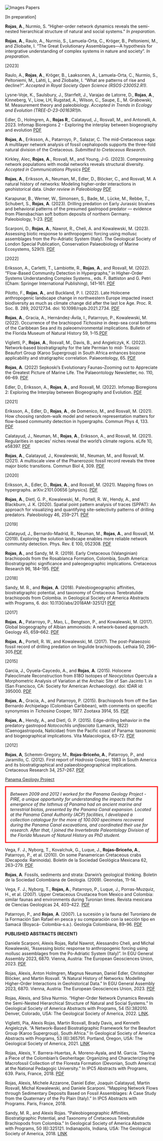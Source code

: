 ![Images Papers](assets/img/Images_Papers_2023.png)

[In preparation]

<b>Rojas</b>, <b>A</b>., Nurmio, S. “Higher-order network dynamics reveals the semi-nested hierarchical structure of natural and social systems.” <i>In preparation</i>.

<b>Rojas</b>, <b>A</b>., Raulo, A., Nurmio, S., Lamuela-Orta, C., Kröger, B.,  Peltoniemi, M., and Zliobaite, I. “The Great Evolutionary Assemblagues—A hypothesis for intergrative understanding of complex systems in nature and society”. <i>In preparation</i>.

[2023]

Raulo, A., <b>Rojas</b>, <b>A</b>., Kröger, B., Laaksonen, A., Lamuela-Orta, C., Nurmio, S., Peltoniemi, M., Lahti, L, and Zliobaite, I. “What are patterns of rise and decline?”.  <i>Accepted in Royal Society Open Science (RSOS-230052.R1)</i>.

Lysne-Voje, K., Saulsbury, J., Starrfelt, J., Varajao de Latorre, D., <b>Rojas</b>, <b>A</b>., Kinneberg, V., Liow, LH, Rugstad, A., Wilson, C., Saupe, E., M. Grabowski, M. Measurement theory and paleobiology. <i>Accepted in Trends in Ecology and Evolution (TREE-D-23-00163R1)h</i>.

Edler, D., Holmgren, A., <b>Rojas R</b>,, Calatayud, J., Rosvall, M., and Antonelli, A. 2023. Infomap Bioregions 2 - Exploring the interplay between biogeography and evolution [PDF](https://arxiv.org/pdf/2306.17259.pdf)

<b>Rojas</b>, <b>A</b>., Eriksson, A., Patarroyo, P., Salazar, C. The mid-Cretaceous saga: A multilayer network analysis of fossil cephalopods supports the three-fold natural division of the Cretaceous. <i>Submitted to Cretaceous Research</i>.

Kirkley, Alec, <b>Rojas</b>, <b>A</b>., Rosvall, M., and Young, J-G. (2023). Compressing network populations with modal networks reveals structural diversity. <i>Accepted in Communications Physics</i> [PDF](https://arxiv.org/pdf/2209.13827.pdf)

<b>Rojas</b>, <b>A</b>., Eriksson, A., Neuman, M., Edler, D., Blöcker, C., and Rosvall, M. A natural history of networks: Modeling higher-order interactions in
geohistorical data. <i>Under review in Paleobiology</i> [PDF](https://www.biorxiv.org/content/10.1101/2022.09.26.509538v2.full.pdf)

Karapunar, B., Werner, W., Simonsen, S., Bade, M.,  Lücke, M., Rebbe, T., Schubert, S., <b>Rojas</b>, <b>A</b>. (2023). Drilling predation on Early Jurassic bivalves and behavioral patterns of the presumed gastropod predator — evidence from Pliensbachian soft bottom deposits of northern Germany. Paleobiology, 1–23. [PDF](https://www.cambridge.org/core/services/aop-cambridge-core/content/view/2E8ABC597928AAC9EA608E0F72CB0468/S0094837323000064a.pdf/drilling-predation-on-early-jurassic-bivalves-and-behavioral-patterns-of-the-presumed-gastropod-predatorevidence-from-pliensbachian-soft-bottom-deposits-of-northern-germany.pdf)

Scarponi, D., <b>Rojas</b>, <b>A</b>., Nawrot, R., Cheli, A. and Kowalewski, M. (2023). Assessing biotic response to anthropogenic forcing using mollusc assemblages from the Po-Adriatic System (Italy). The Geological Society of London Special Publication, Conservation Palaeobiology of Marine Ecosystems, 529(1). [PDF](https://www.lyellcollection.org/doi/epdf/10.1144/SP529-2022-249)

[2022]

Eriksson, A., Carletti, T., Lambiotte, R., <b>Rojas</b>, <b>A</b>., and Rosvall, M. (2022). “Flow-Based Community Detection in Hypergraphs,” in Higher-Order Systems Understanding Complex Systems., eds. F. Battiston and G. Petri (Cham: Springer International Publishing), 141–161. [PDF](https://link.springer.com/chapter/10.1007/978-3-030-91374-8_4)

Pilotto, F., <b>Rojas</b>, <b>A</b>., and Buckland, P. I. (2022). Late Holocene anthropogenic landscape change in northwestern Europe impacted insect biodiversity as much as climate change did after the last Ice Age. Proc. R. Soc. B. 289, 20212734. doi: 10.1098/rspb.2021.2734. [PDF](https://royalsocietypublishing.org/doi/epdf/10.1098/rspb.2021.2734)

<b>Rojas</b>, <b>A</b>., Gracia, A., Hernández-Ávila, I., Patarroyo, P., Kowalewski, M. (2022). Occurrence of the brachiopod <i>Tichosina</i> in deep-sea coral bottoms of the Caribbean Sea and its paleoenvironmental implications. Bulletin of the Florida Museum of Natural History 59, 1–15.[PDF](https://www.floridamuseum.ufl.edu/wp-content/uploads/sites/35/2022/02/Vol59_No1_Archival-2.pdf)

Viglietti, P., <b>Rojas</b>, <b>A</b>., Rosvall, M., Davis, B., and Angielczyk, K. (2022). Network‐based biostratigraphy for the late Permian to mid‐ Triassic Beaufort Group (Karoo Supergroup) in South Africa enhances biozone applicability and stratigraphic correlation. Palaeontology, 65. [PDF](https://onlinelibrary.wiley.com/doi/epdf/10.1111/pala.12622)

<b>Rojas</b>, <b>A</b>. (2022) Sepkoski’s Evolutionary Faunas–Zooming out to Appreciate the Greatest Picture of Marine Life. The Palaeontology Newsletter, no. 110, 66–69. [PDF](https://www.palass.org/sites/default/files/media/publications/newsletters/number_110/PAN110.pdf)

Edler, D., Eriksson, A., <b>Rojas</b>, <b>A</b>., and Rosvall, M. (2022). Infomap Bioregions 2: Exploring the Interplay between Biogeography and Evolution. [PDF](https://www.diva-portal.org/smash/record.jsf?pid=diva2%3A1712837&dswid=5563)

[2021]

Eriksson, A., Edler, D., <b>Rojas</b>, <b>A</b>., de Domenico, M., and Rosvall, M. (2021). How choosing random-walk model and network representation matters for flow-based community detection in hypergraphs. Commun Phys 4, 133. [PDF](https://doi.org/10.1038/s42005-021-00634-z)

Calatayud, J., Neuman, M., <b>Rojas</b>, <b>A</b>., Eriksson, A., and Rosvall, M. (2021). Regularities in species’ niches reveal the world’s climate regions. eLife 10, e58397. [PDF](https://elifesciences.org/articles/58397)

<b>Rojas</b>, <b>A</b>., Calatayud, J., Kowalewski, M., Neuman, M., and Rosvall, M. (2021). A multiscale view of the Phanerozoic fossil record reveals the three major biotic transitions. Commun Biol 4, 309. [PDF](https://doi.org/10.1038/s42003-021-01805-y)

[2020]

Eriksson, A., Edler, D., <b>Rojas</b>, <b>A</b>., and Rosvall, M. (2021). Mapping flows on hypergraphs. arXiv:2101.00656 [physics]. 
[PDF](https://doi.org/10.48550/arXiv.2101.00656)

<b>Rojas</b>, <b>A</b>., Dietl, G. P., Kowalewski, M., Portell, R. W., Hendy, A., and Blackburn, J. K. (2020). Spatial point pattern analysis of traces (SPPAT): An approach for visualizing and quantifying site-selectivity patterns of drilling predators. Paleobiology 46, 259–271. [PDF](https://doi.org/10.1017/pab.2020.15)

[2019]

Calatayud, J., Bernardo-Madrid, R., Neuman, M., <b>Rojas</b>, <b>A</b>., and Rosvall, M. (2019). Exploring the solution landscape enables more reliable network community detection. Phys. Rev. E 100, 052308. [PDF](https://doi.org/10.1103/PhysRevE.100.052308)

<b>Rojas</b>, <b>A</b>., and Sandy, M. R. (2019). Early Cretaceous (Valanginian) brachiopods from the Rosablanca Formation, Colombia, South America: Biostratigraphic significance and paleogeographic implications. Cretaceous Research 96, 184–195. [PDF](https://doi.org/10.1016/j.cretres.2018.12.011)

[2018]

Sandy, M. R., and <b>Rojas</b>, <b>A</b>. (2018). Paleobiogeographic affinities, biostratigraphic potential, and taxonomy of Cretaceous Terebratulide brachiopods from Colombia. in Geological Society of America Abstracts with Programs, 6. doi: 10.1130/abs/2018AM-325121 [PDF](https://gsa.confex.com/gsa/2018AM/webprogram/Paper325121.html)

[2017]

<b>Rojas</b>, <b>A</b>., Patarroyo, P., Mao, L., Bengtson, P., and Kowalewski, M. (2017). Global biogeography of Albian ammonoids: A network-based approach. Geology 45, 659–662. [PDF](https://doi.org/10.1130/G38944.1)

<b>Rojas</b>, <b>A</b>., Portell, R. W., and Kowalewski, M. (2017). The post-Palaeozoic fossil record of drilling predation on lingulide brachiopods. Lethaia 50, 296–305.[PDF](https://doi.org/10.1111/let.12198)

[2015]

Garcia, J., Oyuela-Caycedo, A., and <b>Rojas</b>, <b>A</b>. (2015). Holocene Paleoclimate Reconstruction from δ18O Isotopes of <i>Neocyclotus</i> Opercula a Morphometric Analysis of Variation at the Archaic Site of San Jacinto 1. in (San Francisco, CA: Society for American Archaeology). doi: tDAR id: 395000. [PDF](https://core.tdar.org/document/395000/holocene-paleoclimate-reconstruction-from-18o-isotopes-of-neocyclotus-opercula-a-morphometric-analysis-of-variation-at-the-archaic-site-of-san-jacinto1-colombia)

<b>Rojas</b>, <b>A</b>., Gracia, A., and Patarroyo, P. (2015). Brachiopods from off the San Bernardo Archipelago (Colombian Caribbean), with comments on specific synonymies in <i>Tichosina</i> Cooper, 1977. Zootaxa 3914, 55. [PDF](https://doi.org/10.11646/zootaxa.3914.1.3)

<b>Rojas</b>, <b>A</b>., Hendy, A., and Dietl, G. P. (2015). Edge-drilling behavior in the predatory gastropod <i>Notocochlis unifasciata</i> (Lamarck, 1822) (Caenogastropoda, Naticidae) from the Pacific coast of Panama: taxonomic and biogeographical implications. Vita Malacologica, 63–72. [PDF](https://repository.si.edu/bitstream/handle/10088/27807/2015%20Rojas%20VitaMalac.pdf?sequence=1&isAllowed=y)

[2012] 

<b>Rojas</b>, <b>A</b>, Schemm-Gregory, M., <b>Rojas-Briceño, A</b>., Patarroyo, P., and Jaramillo, C. (2012). First report of  <i>Hadrosia</i> Cooper, 1983 in South America and its biostratigraphical and palaeobiogeographical implications. Cretaceous Research 34, 257–267. [PDF](https://doi.org/10.1016/j.cretres.2011.11.005)

[Panama Geology Project](https://www.nsf.gov/awardsearch/showAward?AWD_ID=0824299&HistoricalAwards=false)
<p style="border-width:3px; border-style:solid; border-color:#FF0000; padding: 1em;"><i>Between 2009 and 2012 I worked for the Panama Geology Project -PIRE, a unique opportunity for understanding the impacts that the emergence of the Isthmus of Panama had on ancient marine and terrestrial biotas, presented by the Panama Canal expansion. Located at the Panama Canal Authority (ACP) facilities, I developed a collection catalogue for the more of 100.000 specimens recovered during the Panama Canal excavations, and coordinated their use for research. After that, I joined the Invertebrate Paleontology Division of the Florida Museum of Natural History as PhD student.</i></p>

Vega, F. J., Nyborg, T., Kovalchuk, G., Luque, J., <b>Rojas-Briceño, A</b>., Patarroyo, P., et al. (2010). On some Panamerican Cretaceous crabs (Decapoda: Raninoida). Boletín de la Sociedad Geológica Mexicana 62, 263–279. [PDF](http://boletinsgm.igeolcu.unam.mx/bsgm/vols/epoca04/6202/(6)Vega.pdf)

<b>Rojas</b>, <b>A</b>. Fossils, sediments and strata: Darwin’s geological thinking. Boletin de la Sociedad Colombiana de Geologia. (2009). Geonotas, 11–14.

Vega, F. J., Nyborg, T., <b>Rojas, A</b>., Patarroyo, P., Luque, J., Porras-Muzquiz, H., et al. (2007). Upper Cretaceous Crustacea from Mexico and Colombia: similar faunas and environments during Turonian times. Revista mexicana de Ciencias Geologicas 24, 403–422. [PDF](https://www.scielo.org.mx/pdf/rmcg/v24n3/v24n3a9.pdf)

Patarroyo, P., and <b>Rojas</b>, <b>A</b>. (2007). La sucesión y la fauna del Turoniano de la Formación San Rafael en pesca y su comparación con la sección tipo en Samacá (Boyacá- Colombia-s.a.). Geologia Colombiana, 89–96. [PDF](https://repositorio.unal.edu.co/handle/unal/42401)


<b>PUBLISHED ABSTRACTS (RECENT)</b>

Daniele Scarponi, Alexis Rojas, Rafal Nawrot, Alessandro Cheli, and Michal Kowalewski, “Assessing biotic response to anthropogenic forcing using mollusc assemblages from the Po-Adriatic System (Italy)”. In EGU General Assembly 2023, 6870. Vienna, Austria: The European Geosciences Union, 2023. [PDF](https://meetingorganizer.copernicus.org/EGU23/EGU23-5721.html?pdf)

Rojas, Alexis, Anton Holmgren, Magnus Neuman, Daniel Edler, Christopher Blöcker, and Martin Rosvall. “A Natural History of Networks: Modelling Higher-Order Interactions in Geohistorical Data.” In EGU General Assembly 2023, 6870. Vienna, Austria: The European Geosciences Union, 2023. [PDF](https://meetingorganizer.copernicus.org/EGU23/EGU23-6870.html?pdf)

Rojas, Alexis, and Silva Nurmio. “Higher-Order Network Dynamics Reveals the Semi-Nested Hierarchical Structure of Natural and Social Systems.” In Geological Society of America Abstracts with Programs, 54 (5):382010. Denver, Colorado, USA: The Geological Society of America, 2022. [LINK](https://doi.org/10.1130/abs/2022AM-382010).

Viglietti, Pia, Alexis Rojas, Martin Rosvall, Brady Davis, and Kenneth Angielczyk. “A Network-Based Biostratigraphic Framework for the Beaufort Group (Karoo Supergroup), South Africa.” In Geological Society of America Abstracts with Programs, 53 (6):365791. Portland, Oregon, USA: The Geological Society of America, 2021. [LINK](https://doi.org/10.1130/abs/2021AM-365791)

Rojas, Alexis, Y. Barrera-Huertas, A. Moreno-Ayala, and M. Garcia. “Saving a Piece of the  Colombian’s Geoheritage: Organizing and Characterizing the Macrofossil Collection of the  Floresta Formation (Devonian, South America) at the National Pedagogic University.” In IPC5 Abstracts with Programs, 639. Paris, France, 2018. [PDF](https://ipc5.sciencesconf.org/data/IPC5_schedule.pdf)

Rojas, Alexis, Michele Azzarone, Daniel Edler, Joaquín Calatayud, Martin Rosvall, Michal Kowalewski, and Daniele Scarponi. “Mapping Network Flows through Sedimentary Deposits Based on Fossil Assemblages: A Case Study from the Quaternary of the Po Plain (Italy).” In IPC5 Abstracts with Programs. Paris, France, 2018.

Sandy, M. R., and Alexis Rojas. “Paleobiogeographic Affinities, Biostratigraphic Potential, and Taxonomy of Cretaceous Terebratulide Brachiopods from Colombia.” In Geological Society of America Abstracts with Programs, 50 (6):325121. Indianapolis, Indiana, USA: The Geological Society of America, 2018. [LINK](https://doi.org/10.1130/abs/2018AM-325121)




